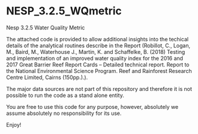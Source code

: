 # NESP_3.2.5_WQmetric
Nesp 3.2.5 Water Quality Metric

The attached code is provided to allow additional insights into the techical details of the analytical routines describe in the Report (Robillot, C., Logan, M., Baird, M., Waterhouse J., Martin, K. and Schaffelke, B. (2018) Testing and implementation
of an improved water quality index for the 2016 and 2017 Great Barrier Reef Report Cards – Detailed technical
report. Report to the National Environmental Science Program. Reef and Rainforest Research Centre Limited,
Cairns (150pp.).).  

The major data sources are not part of this repository and therefore it is not possible to run the code as a stand alone entity.

You are free to use this code for any purpose, however, absolutely we assume absolutely no responsibility for its use.

Enjoy!
